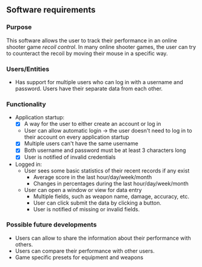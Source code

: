## Software requirements

### Purpose

This software allows the user to track their performance in an online shooter game _recoil control_. In many online shooter games, the user can try to counteract the recoil by moving their mouse in a specific way.

### Users/Entities
- Has support for multiple users who can log in with a username and password. Users have their separate data from each other.

### Functionality
- Application startup:
	- [x] A way for the user to either create an account or log in
	- User can allow automatic login -> the user doesn't need to log in to their account on every application startup
	- [x] Multiple users can't have the same username
	- [x] Both username and password must be at least 3 characters long
	- [x] User is notified of invalid credentials
- Logged in:
	- User sees some basic statistics of their recent records if any exist
		- Average score in the last hour/day/week/month
		- Changes in percentages during the last hour/day/week/month
	- User can open a window or view for data entry
		- Multiple fields, such as weapon name, damage, accuracy, etc.
		- User can click submit the data by clicking a button.
		- User is notified of missing or invalid fields.


### Possible future developments
- Users can allow to share the information about their performance with others.
- Users can compare their performance with other users.
- Game specific presets for equipment and weapons
